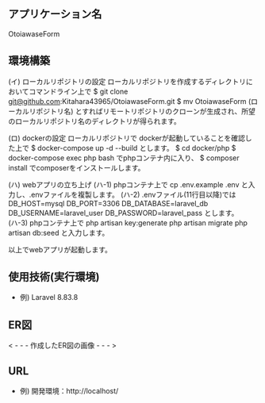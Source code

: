
## アプリケーション名

OtoiawaseForm

## 環境構築

(イ) ローカルリポジトリの設定
ローカルリポジトリを作成するディレクトリにおいてコマンドライン上で
$ git clone git@github.com:Kitahara43965/OtoiawaseForm.git
$ mv OtoiawaseForm (ローカルリポジトリ名)
とすればリモートリポジトリのクローンが生成され、所望のローカルリポジトリ名のディレクトリが得られます。

(ロ) dockerの設定
ローカルリポジトリで
dockerが起動していることを確認した上で
$ docker-compose up -d --build
とします。
$ cd docker/php
$ docker-compose exec php bash
でphpコンテナ内に入り、
$ composer install
でcomposerをインストールします。

(ハ) webアプリの立ち上げ
(ハ-1) phpコンテナ上で
cp .env.example .env
と入力し、.envファイルを複製します。
(ハ-2) .envファイル(11行目以降)では
DB_HOST=mysql
DB_PORT=3306
DB_DATABASE=laravel_db
DB_USERNAME=laravel_user
DB_PASSWORD=laravel_pass
とします。
(ハ-3) phpコンテナ上で
php artisan key:generate
php artisan migrate
php artisan db:seed
と入力します。

以上でwebアプリが起動します。

## 使用技術(実行環境)
- 例) Laravel 8.83.8

## ER図
< - - - 作成したER図の画像 - - - >

## URL
- 例) 開発環境：http://localhost/


